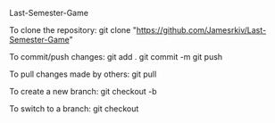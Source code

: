 Last-Semester-Game

To clone the repository:
git clone "https://github.com/Jamesrkiv/Last-Semester-Game"

To commit/push changes:
git add .
git commit -m <message>
git push

To pull changes made by others:
git pull

To create a new branch:
git checkout -b <branch-name>

To switch to a branch:
git checkout <branch-name>
